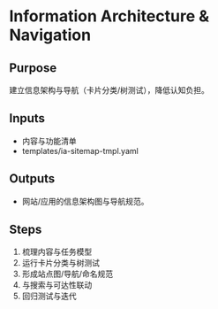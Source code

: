 # Information Architecture & Navigation

## Purpose

建立信息架构与导航（卡片分类/树测试），降低认知负担。

## Inputs

- 内容与功能清单
- templates/ia-sitemap-tmpl.yaml

## Outputs

- 网站/应用的信息架构图与导航规范。

## Steps

1. 梳理内容与任务模型
2. 运行卡片分类与树测试
3. 形成站点图/导航/命名规范
4. 与搜索与可达性联动
5. 回归测试与迭代
